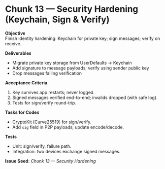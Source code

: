 # Chunk 13 — Security Hardening (Keychain, Sign & Verify)

**Objective**  
Finish identity hardening: Keychain for private key; sign messages; verify on receive.

**Deliverables**
- Migrate private key storage from UserDefaults → Keychain
- Add signature to message payloads; verify using sender public key
- Drop messages failing verification

**Acceptance Criteria**
1. Key survives app restarts; never logged.
2. Signed messages verified end-to-end; invalids dropped (with safe log).
3. Tests for sign/verify round-trip.

**Tasks for Codex**
- CryptoKit (Curve25519) for sign/verify.
- Add `sig` field in P2P payloads; update encode/decode.

**Tests**
- Unit: sign/verify, failure path.
- Integration: two devices exchange signed messages.

**Issue Seed:** _Chunk 13 — Security Hardening_
